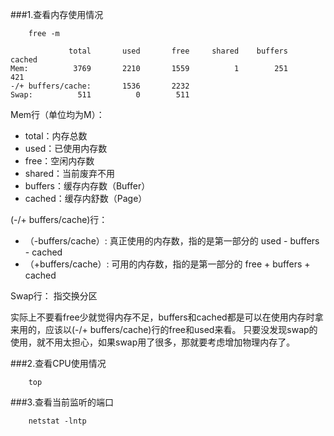 ###1.查看内存使用情况
```
    free -m
```
```
             total       used       free     shared    buffers     cached
Mem:          3769       2210       1559          1        251        421
-/+ buffers/cache:       1536       2232 
Swap:          511          0        511 
```
Mem行（单位均为M）： 
* total：内存总数 
* used：已使用内存数 
* free：空闲内存数 
* shared：当前废弃不用 
* buffers：缓存内存数（Buffer） 
* cached：缓存内舒数（Page）

(-/+ buffers/cache)行： 
* （-buffers/cache）: 真正使用的内存数，指的是第一部分的 used - buffers - cached 
* （+buffers/cache）: 可用的内存数，指的是第一部分的 free + buffers + cached

Swap行： 指交换分区

实际上不要看free少就觉得内存不足，buffers和cached都是可以在使用内存时拿来用的，应该以(-/+ buffers/cache)行的free和used来看。
只要没发现swap的使用，就不用太担心，如果swap用了很多，那就要考虑增加物理内存了。

###2.查看CPU使用情况
```
    top
```

###3.查看当前监听的端口
```
    netstat -lntp
```